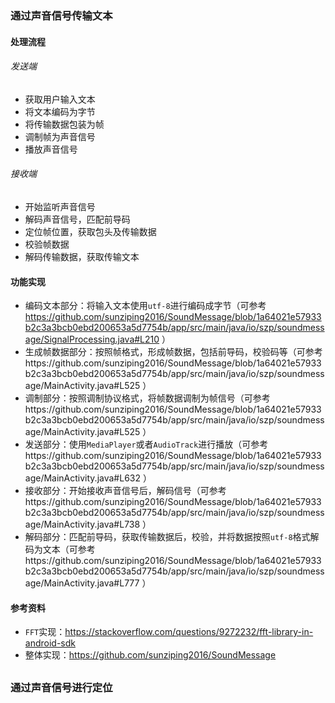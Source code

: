### 通过声音信号传输文本

#### 处理流程

###### 发送端

- 获取用户输入文本
- 将文本编码为字节
- 将传输数据包装为帧
- 调制帧为声音信号
- 播放声音信号

###### 接收端

- 开始监听声音信号
- 解码声音信号，匹配前导码
- 定位帧位置，获取包头及传输数据
- 校验帧数据
- 解码传输数据，获取传输文本



#### 功能实现

- 编码文本部分：将输入文本使用`utf-8`进行编码成字节（可参考 https://github.com/sunziping2016/SoundMessage/blob/1a64021e57933b2c3a3bcb0ebd200653a5d7754b/app/src/main/java/io/szp/soundmessage/SignalProcessing.java#L210 ）
- 生成帧数据部分：按照帧格式，形成帧数据，包括前导码，校验码等（可参考https://github.com/sunziping2016/SoundMessage/blob/1a64021e57933b2c3a3bcb0ebd200653a5d7754b/app/src/main/java/io/szp/soundmessage/MainActivity.java#L525 ）
- 调制部分：按照调制协议格式，将帧数据调制为帧信号（可参考https://github.com/sunziping2016/SoundMessage/blob/1a64021e57933b2c3a3bcb0ebd200653a5d7754b/app/src/main/java/io/szp/soundmessage/MainActivity.java#L525 ）
- 发送部分：使用`MediaPlayer`或者`AudioTrack`进行播放（可参考https://github.com/sunziping2016/SoundMessage/blob/1a64021e57933b2c3a3bcb0ebd200653a5d7754b/app/src/main/java/io/szp/soundmessage/MainActivity.java#L632 ）
- 接收部分：开始接收声音信号后，解码信号（可参考https://github.com/sunziping2016/SoundMessage/blob/1a64021e57933b2c3a3bcb0ebd200653a5d7754b/app/src/main/java/io/szp/soundmessage/MainActivity.java#L738 ）
- 解码部分：匹配前导码，获取传输数据后，校验，并将数据按照`utf-8`格式解码为文本（可参考https://github.com/sunziping2016/SoundMessage/blob/1a64021e57933b2c3a3bcb0ebd200653a5d7754b/app/src/main/java/io/szp/soundmessage/MainActivity.java#L777 ）



#### 参考资料

- `FFT`实现：https://stackoverflow.com/questions/9272232/fft-library-in-android-sdk
- 整体实现：https://github.com/sunziping2016/SoundMessage

## 

### 通过声音信号进行定位
